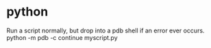 # python

Run a script normally, but drop into a pdb shell if an error ever occurs.
    python -m pdb -c continue myscript.py

